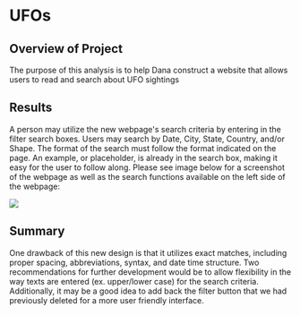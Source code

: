 # UFOs

## Overview of Project
The purpose of this analysis is to help Dana construct a website that allows users to read and search about UFO sightings

## Results
A person may utilize the new webpage's search criteria by entering in the filter search boxes. Users may search by Date, City, State, Country, and/or Shape. The format of the search must follow the format indicated on the page. An example, or placeholder, is already in the search box, making it easy for the user to follow along. Please see image below for a screenshot of the webpage as well as the search functions available on the left side of the webpage: 

![](static/webpage.PNG)

## Summary
One drawback of this new design is that it utilizes exact matches, including proper spacing, abbreviations, syntax, and date time structure. Two recommendations for further development would be to allow flexibility in the way texts are entered (ex. upper/lower case) for the search criteria. Additionally, it may be a good idea to add back the filter button that we had previously deleted for a more user friendly interface. 
